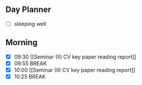 ## Day Planner
- [ ] sleeping well
## Morning
- [x] 09:30 [[Seminar (II) CV key paper reading report]]
- [x] 09:55 BREAK
- [x] 10:00 [[Seminar (II) CV key paper reading report]]
- [x] 10:25 BREAK